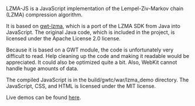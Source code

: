 LZMA-JS is a JavaScript implementation of the Lempel-Ziv-Markov chain (LZMA) compression algorithm.

It is based on [gwt-lzma](http://code.google.com/p/gwt-lzma/), which is a port of the LZMA SDK from Java into JavaScript.  The original Java code,
which is included in the project, is licensed under the Apache License 2.0 license.

Because it is based on a GWT module, the code is unfortunately very difficult to read.  Help cleaning up the code and making it readable would be appreciated.
It could also be optimized quite a bit.  Also, WebKit cannot handle huge amounts of data.

The compiled JavaScript is in the build/gwtc/war/lzma_demo directory.  The JavaScript, CSS, and HTML is licensed under
the MIT license.

Live demos can be found [here](http://nmrugg.github.com/LZMA-JS/ "Demos").
